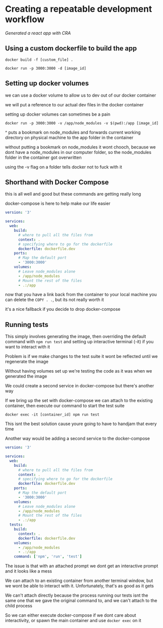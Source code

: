 # Creating a repeatable development workflow

_Generated a react app with CRA_

## Using a custom dockerfile to build the app

`docker build -f [custom_file] .`

`docker run -p 3000:3000 -d [image_id]`

## Setting up docker volumes

we can use a docker volume to allow us to dev out of our docker container

we will put a reference to our actual dev files in the docker container

setting up docker volumes can sometimes be a pain

`docker run -p 3000:3000 -v /app/node_modules -v $(pwd):/app [image_id]`

^ puts a bookmark on node_modules and forwards current working directory on
physical machine to the app folder in the container

without putting a bookmark on node_modules it wont chooch, because we dont have
a node_modules in our computer folder, so the node_modules folder in the
container got overwritten

using the -v flag on a folder tells docker not to fuck with it

## Shorthand with Docker Compose

this is all well and good but these commands are getting really long

docker-compose is here to help make our life easier

```yml
version: '3'

services:
  web:
    build:
      # where to pull all the files from
      context: .
      # specifying where to go for the dockerfile
      dockerfile: dockerfile.dev
    ports:
      # Map the default port
      - '3000:3000'
    volumes:
      # Leave node_modules alone
      - /app/node_modules
      # Mount the rest of the files
      - .:/app
```

now that you have a link back from the container to your local machine you can
delete the `COPY . .`, but its not really worth it

it's a nice fallback if you decide to drop docker-compose

## Running tests

This simply involves generating the image, then overriding the default command
with `npm run test` and setting up interactive terminal (-it) if you want to
interact with it

Problem is if we make changes to the test suite it wont be reflected until we
regenerate the image

Without having volumes set up we're testing the code as it was when we generated
the image

We could create a second service in docker-compose but there's another way

If we bring up the set with docker-compose we can attach to the existing
container, then execute our command to start the test suite

`docker exec -it [container_id] npm run test`

This isnt the best solution cause youre going to have to handjam that every time

Another way would be adding a second service to the docker-compose

```yml
version: '3'

services:
  web:
    build:
      # where to pull all the files from
      context: .
      # specifying where to go for the dockerfile
      dockerfile: dockerfile.dev
    ports:
      # Map the default port
      - '3000:3000'
    volumes:
      # Leave node_modules alone
      - /app/node_modules
      # Mount the rest of the files
      - .:/app
  tests:
    build:
      context: .
      dockerfile: dockerfile.dev
    volumes:
      - /app/node_modules
      - .:/app
    command: ['npm', 'run', 'test']
```

The issue is that with an attached prompt we dont get an interactive prompt and
it looks like a mess

We can attach to an existing container from another terminal window, but we wont
be able to interact with it. Unfortunately, that's as good as it gets

We can't attach directly because the process running our tests isnt the same one
that we gave the original command to, and we can't attach to the child process

So we can either execute docker-compose if we dont care about interactivity, or
spawn the main container and use `docker exec` on it
